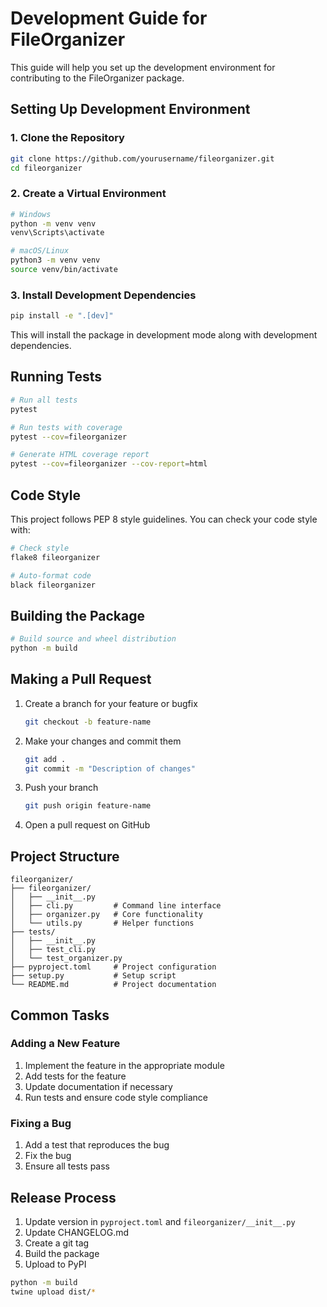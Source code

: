 # Development Guide for FileOrganizer

This guide will help you set up the development environment for contributing to the FileOrganizer package.

## Setting Up Development Environment

### 1. Clone the Repository

```bash
git clone https://github.com/yourusername/fileorganizer.git
cd fileorganizer
```

### 2. Create a Virtual Environment

```bash
# Windows
python -m venv venv
venv\Scripts\activate

# macOS/Linux
python3 -m venv venv
source venv/bin/activate
```

### 3. Install Development Dependencies

```bash
pip install -e ".[dev]"
```

This will install the package in development mode along with development dependencies.

## Running Tests

```bash
# Run all tests
pytest

# Run tests with coverage
pytest --cov=fileorganizer

# Generate HTML coverage report
pytest --cov=fileorganizer --cov-report=html
```

## Code Style

This project follows PEP 8 style guidelines. You can check your code style with:

```bash
# Check style
flake8 fileorganizer

# Auto-format code
black fileorganizer
```

## Building the Package

```bash
# Build source and wheel distribution
python -m build
```

## Making a Pull Request

1. Create a branch for your feature or bugfix
   ```bash
   git checkout -b feature-name
   ```

2. Make your changes and commit them
   ```bash
   git add .
   git commit -m "Description of changes"
   ```

3. Push your branch
   ```bash
   git push origin feature-name
   ```

4. Open a pull request on GitHub

## Project Structure

```
fileorganizer/
├── fileorganizer/
│   ├── __init__.py
│   ├── cli.py         # Command line interface
│   ├── organizer.py   # Core functionality
│   └── utils.py       # Helper functions
├── tests/
│   ├── __init__.py
│   ├── test_cli.py
│   └── test_organizer.py
├── pyproject.toml     # Project configuration
├── setup.py           # Setup script
└── README.md          # Project documentation
```

## Common Tasks

### Adding a New Feature

1. Implement the feature in the appropriate module
2. Add tests for the feature
3. Update documentation if necessary
4. Run tests and ensure code style compliance

### Fixing a Bug

1. Add a test that reproduces the bug
2. Fix the bug
3. Ensure all tests pass

## Release Process

1. Update version in `pyproject.toml` and `fileorganizer/__init__.py`
2. Update CHANGELOG.md
3. Create a git tag
4. Build the package
5. Upload to PyPI

```bash
python -m build
twine upload dist/*
```
